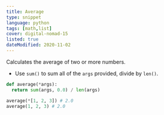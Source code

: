 ```yaml
---
title: Average
type: snippet
language: python
tags: [math,list]
cover: digital-nomad-15
listed: true
dateModified: 2020-11-02
---
```


Calculates the average of two or more numbers.

- Use `sum()` to sum all of the `args` provided, divide by `len()`.

```py
def average(*args):
  return sum(args, 0.0) / len(args)

average(*[1, 2, 3]) # 2.0
average(1, 2, 3) # 2.0
```
